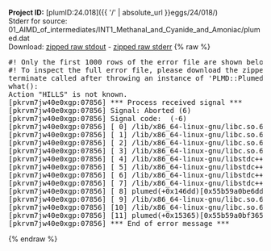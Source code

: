 **Project ID:** [plumID:24.018]({{ '/' | absolute_url }}eggs/24/018/)  
Stderr for source:  01_AIMD_of_intermediates/INT1_Methanal_and_Cyanide_and_Amoniac/plumed.dat   
Download: [zipped raw stdout](plumed.dat.plumed.stdout.txt.zip) - [zipped raw stderr](plumed.dat.plumed.stderr.txt.zip) 
{% raw %}
<pre>
#! Only the first 1000 rows of the error file are shown below
#! To inspect the full error file, please download the zipped raw stderr file above
terminate called after throwing an instance of 'PLMD::Plumed::Exception'
what():
Action "HILLS" is not known.
[pkrvm7jw40e0xgp:07856] *** Process received signal ***
[pkrvm7jw40e0xgp:07856] Signal: Aborted (6)
[pkrvm7jw40e0xgp:07856] Signal code:  (-6)
[pkrvm7jw40e0xgp:07856] [ 0] /lib/x86_64-linux-gnu/libc.so.6(+0x45330)[0x7f4840c45330]
[pkrvm7jw40e0xgp:07856] [ 1] /lib/x86_64-linux-gnu/libc.so.6(pthread_kill+0x11c)[0x7f4840c9eb2c]
[pkrvm7jw40e0xgp:07856] [ 2] /lib/x86_64-linux-gnu/libc.so.6(gsignal+0x1e)[0x7f4840c4527e]
[pkrvm7jw40e0xgp:07856] [ 3] /lib/x86_64-linux-gnu/libc.so.6(abort+0xdf)[0x7f4840c288ff]
[pkrvm7jw40e0xgp:07856] [ 4] /lib/x86_64-linux-gnu/libstdc++.so.6(+0xa5ff5)[0x7f48410a5ff5]
[pkrvm7jw40e0xgp:07856] [ 5] /lib/x86_64-linux-gnu/libstdc++.so.6(+0xbb0da)[0x7f48410bb0da]
[pkrvm7jw40e0xgp:07856] [ 6] /lib/x86_64-linux-gnu/libstdc++.so.6(_ZSt10unexpectedv+0x0)[0x7f48410a5a55]
[pkrvm7jw40e0xgp:07856] [ 7] /lib/x86_64-linux-gnu/libstdc++.so.6(+0xa5a6f)[0x7f48410a5a6f]
[pkrvm7jw40e0xgp:07856] [ 8] plumed(+0x146dd)[0x55b59a0be6dd]
[pkrvm7jw40e0xgp:07856] [ 9] /lib/x86_64-linux-gnu/libc.so.6(+0x2a1ca)[0x7f4840c2a1ca]
[pkrvm7jw40e0xgp:07856] [10] /lib/x86_64-linux-gnu/libc.so.6(__libc_start_main+0x8b)[0x7f4840c2a28b]
[pkrvm7jw40e0xgp:07856] [11] plumed(+0x15365)[0x55b59a0bf365]
[pkrvm7jw40e0xgp:07856] *** End of error message ***
</pre>
{% endraw %}
